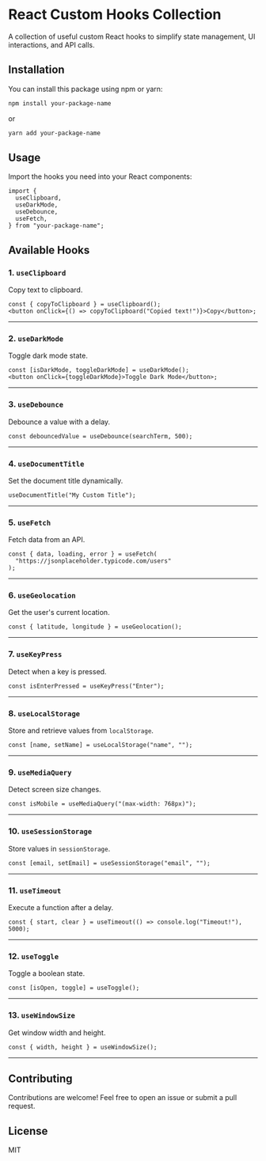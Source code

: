 # React Custom Hooks Collection

A collection of useful custom React hooks to simplify state management, UI interactions, and API calls.

## Installation

You can install this package using npm or yarn:

```sh
npm install your-package-name
```

or

```sh
yarn add your-package-name
```

## Usage

Import the hooks you need into your React components:

```tsx
import {
  useClipboard,
  useDarkMode,
  useDebounce,
  useFetch,
} from "your-package-name";
```

## Available Hooks

### 1. `useClipboard`

Copy text to clipboard.

```tsx
const { copyToClipboard } = useClipboard();
<button onClick={() => copyToClipboard("Copied text!")}>Copy</button>;
```

---

### 2. `useDarkMode`

Toggle dark mode state.

```tsx
const [isDarkMode, toggleDarkMode] = useDarkMode();
<button onClick={toggleDarkMode}>Toggle Dark Mode</button>;
```

---

### 3. `useDebounce`

Debounce a value with a delay.

```tsx
const debouncedValue = useDebounce(searchTerm, 500);
```

---

### 4. `useDocumentTitle`

Set the document title dynamically.

```tsx
useDocumentTitle("My Custom Title");
```

---

### 5. `useFetch`

Fetch data from an API.

```tsx
const { data, loading, error } = useFetch(
  "https://jsonplaceholder.typicode.com/users"
);
```

---

### 6. `useGeolocation`

Get the user's current location.

```tsx
const { latitude, longitude } = useGeolocation();
```

---

### 7. `useKeyPress`

Detect when a key is pressed.

```tsx
const isEnterPressed = useKeyPress("Enter");
```

---

### 8. `useLocalStorage`

Store and retrieve values from `localStorage`.

```tsx
const [name, setName] = useLocalStorage("name", "");
```

---

### 9. `useMediaQuery`

Detect screen size changes.

```tsx
const isMobile = useMediaQuery("(max-width: 768px)");
```

---

### 10. `useSessionStorage`

Store values in `sessionStorage`.

```tsx
const [email, setEmail] = useSessionStorage("email", "");
```

---

### 11. `useTimeout`

Execute a function after a delay.

```tsx
const { start, clear } = useTimeout(() => console.log("Timeout!"), 5000);
```

---

### 12. `useToggle`

Toggle a boolean state.

```tsx
const [isOpen, toggle] = useToggle();
```

---

### 13. `useWindowSize`

Get window width and height.

```tsx
const { width, height } = useWindowSize();
```

---

## Contributing

Contributions are welcome! Feel free to open an issue or submit a pull request.

## License

MIT
